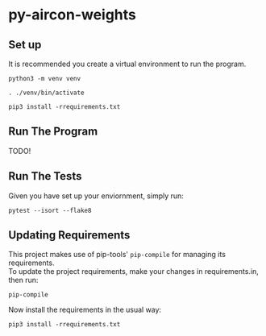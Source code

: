 # py-aircon-weights

## Set up

It is recommended you create a virtual environment to run the program.  

`python3 -m venv venv`

`. ./venv/bin/activate`

`pip3 install -rrequirements.txt`

## Run The Program

TODO!

## Run The Tests

Given you have set up your enviornment, simply run:

`pytest --isort --flake8`

## Updating Requirements

This project makes use of pip-tools' `pip-compile` for managing its requirements.  
To update the project requirements, make your changes in requirements.in, then run:

`pip-compile`

Now install the requirements in the usual way:

`pip3 install -rrequirements.txt`
